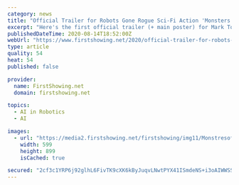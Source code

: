 ```yaml
---
category: news
title: "Official Trailer for Robots Gone Rogue Sci-Fi Action 'Monsters of Man'"
excerpt: "Here's the first official trailer (+ main poster) for Mark Toia's Monsters of Man, direct from YouTube: And here's an extra promo video for the Monsters of Man campaign on Indiegogo before the release: In a terrifying vision of Artificial Intelligence gone wrong,"
publishedDateTime: 2020-08-14T18:52:00Z
webUrl: "https://www.firstshowing.net/2020/official-trailer-for-robots-gone-rogue-sci-fi-action-monsters-of-man/"
type: article
quality: 54
heat: 54
published: false

provider:
  name: FirstShowing.net
  domain: firstshowing.net

topics:
  - AI in Robotics
  - AI

images:
  - url: "https://media2.firstshowing.net/firstshowing/img11/MonstresofManPostermainRoboimg.jpg"
    width: 599
    height: 899
    isCached: true

secured: "2cf3c1YRP6j92glhL6FivTK9cXK6kByJuqvLNwtPYX41ISmdeNS+i3oAIWWSSdMkX6dsQT7xfQVkOlOZTAADEpmNbkKNhjO3FPiCDCC9NJ/eIjnpKWbvgEgT1nz5ohDM1B3gho1W1vlxi+0jetx04kGyv+TPVKFsmPsnYn+qPLkc0WExbaZ2jfk/5CVbHRUVtyGDTm0zu4d0pcBA09KapsFqxQYIkEeogdGOsKQXt9R+MIjO4RNU/YxBBnUF5hB2WEtdUFc3Vxb4QZftsXO/f3APbkGXa+KWsoiM94xgDqgHr+9ROfIXGCkO/Lap1MNsbDuBcqvPxgM3h06waWOKsg==;/mlcIT2jZ9BxApeMUmoMgQ=="
---
```


